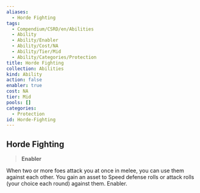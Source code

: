 ```yaml
---
aliases:
  - Horde Fighting
tags:
  - Compendium/CSRD/en/Abilities
  - Ability
  - Ability/Enabler
  - Ability/Cost/NA
  - Ability/Tier/Mid
  - Ability/Categories/Protection
title: Horde Fighting
collection: Abilities
kind: Ability
action: false
enabler: true
cost: NA
tier: Mid
pools: []
categories:
  - Protection
id: Horde-Fighting
---
```

## Horde Fighting  
  
>**Enabler**
  
  
  
When two or more foes attack you at once in melee, you can use them against each other. You gain an asset to Speed defense rolls or attack rolls (your choice each round) against them. Enabler.
